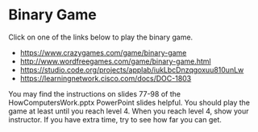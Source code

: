 Binary Game
===========
Click on one of the links below to play the binary game. 
+ https://www.crazygames.com/game/binary-game
+ http://www.wordfreegames.com/game/binary-game.html
+ https://studio.code.org/projects/applab/iukLbcDnzqgoxuu810unLw
+ https://learningnetwork.cisco.com/docs/DOC-1803   

You may find the instructions on slides 77-98 of the HowComputersWork.pptx PowerPoint slides helpful. You should play the game at least until you reach level 4. When you reach level 4, show your instructor. If you have extra time, try to see how far you can get.
